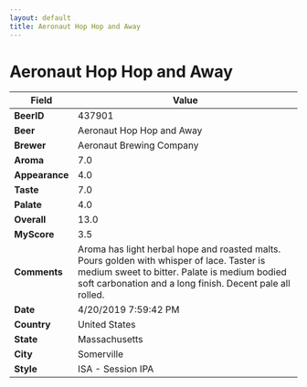 ```yaml
---
layout: default
title: Aeronaut Hop Hop and Away
---
```


# Aeronaut Hop Hop and Away

| Field         | Value     |
|---------------|-----------|
| **BeerID** | 437901 |
| **Beer** | Aeronaut Hop Hop and Away |
| **Brewer** | Aeronaut Brewing Company |
| **Aroma** | 7.0 |
| **Appearance** | 4.0 |
| **Taste** | 7.0 |
| **Palate** | 4.0 |
| **Overall** | 13.0 |
| **MyScore** | 3.5 |
| **Comments** | Aroma has light herbal hope and roasted malts. Pours golden with whisper of lace. Taster is medium sweet to bitter. Palate is medium bodied soft carbonation and a long finish. Decent pale all rolled. |
| **Date** | 4/20/2019 7:59:42 PM |
| **Country** | United States |
| **State** | Massachusetts |
| **City** | Somerville |
| **Style** | ISA - Session IPA |
